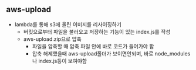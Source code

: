 ## aws-upload
- lambda를 통해 s3에 올린 이미지를 리사이징하기
    - 버킷으로부터 파일을 불러오고 저장하는 기능이 있는 index.js를 작성
    - aws-upload.zip으로 압축
        - 파일을 압축할 때 압축 파일 안에 바로 코드가 들어가야 함
        - 압축 해제했을때 aws-upload폴더가 보이면안되며, 바로 node_modules나 index.js등이 보여야함